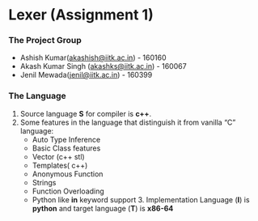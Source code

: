 #  Lexer (Assignment 1)

### The Project Group 
- Ashish Kumar(akashish@iitk.ac.in) - 160160
- Akash Kumar Singh (akashks@iitk.ac.in) - 160067
- Jenil Mewada(jenil@iitk.ac.in) - 160399

 ### The Language 
   1.  Source language **S** for compiler is **c++**.
   2. Some features in the language that distinguish it from vanilla “C” language:
		-  Auto Type Inference
		- Basic Class features
		-  Vector (c++ stl)
		- Templates( c++)
		-  Anonymous Function
		-  Strings
		- Function Overloading
		- Python like **in** keyword support
    3.   Implementation Language (**I**) is **python** and target language (**T**) is **x86-64**

